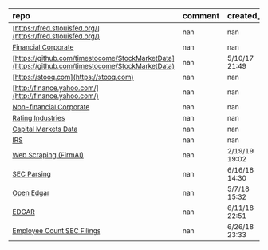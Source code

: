 | repo                                                                                                                                                    | comment        | created_at               | last_commit              | star_count       | repo_status                                                          | rating      |
|:--------------------------------------------------------------------------------------------------------------------------------------------------------|:---------------|:-------------------------|:-------------------------|:-----------------|:---------------------------------------------------------------------|:------------|
| <sub>[https://fred.stlouisfed.org/](https://fred.stlouisfed.org/)</sub>                                                                                 | <sub>nan</sub> | <sub>nan</sub>           | <sub>nan</sub>           | <sub>nan</sub>   | <sub>![active](https://placehold.it/15/00FF00/000000?text=+)</sub>   | <sub></sub> |
| <sub>[Financial Corporate](http://raw.rutgers.edu/Corporate%20Financial%20Data.html)</sub>                                                              | <sub>nan</sub> | <sub>nan</sub>           | <sub>nan</sub>           | <sub>nan</sub>   | <sub>![active](https://placehold.it/15/00FF00/000000?text=+)</sub>   | <sub></sub> |
| <sub>[https://github.com/timestocome/StockMarketData](https://github.com/timestocome/StockMarketData)</sub>                                             | <sub>nan</sub> | <sub>5/10/17 21:49</sub> | <sub>8/6/17 19:23</sub>  | <sub>7.0</sub>   | <sub>![active](https://placehold.it/15/00FF00/000000?text=+)</sub>   | <sub></sub> |
| <sub>[https://stooq.com](https://stooq.com)</sub>                                                                                                       | <sub>nan</sub> | <sub>nan</sub>           | <sub>nan</sub>           | <sub>nan</sub>   | <sub>![active](https://placehold.it/15/00FF00/000000?text=+)</sub>   | <sub></sub> |
| <sub>[http://finance.yahoo.com/](http://finance.yahoo.com/)</sub>                                                                                       | <sub>nan</sub> | <sub>nan</sub>           | <sub>nan</sub>           | <sub>nan</sub>   | <sub>![active](https://placehold.it/15/00FF00/000000?text=+)</sub>   | <sub></sub> |
| <sub>[Non-financial Corporate](http://raw.rutgers.edu/Non-Financial%20Corporate%20Data.html)</sub>                                                      | <sub>nan</sub> | <sub>nan</sub>           | <sub>nan</sub>           | <sub>nan</sub>   | <sub>![active](https://placehold.it/15/00FF00/000000?text=+)</sub>   | <sub></sub> |
| <sub>[Rating Industries](http://www.ratingshistory.info/)</sub>                                                                                         | <sub>nan</sub> | <sub>nan</sub>           | <sub>nan</sub>           | <sub>nan</sub>   | <sub>![active](https://placehold.it/15/00FF00/000000?text=+)</sub>   | <sub></sub> |
| <sub>[Capital Markets Data](https://www.capitalmarketsdata.com/)</sub>                                                                                  | <sub>nan</sub> | <sub>nan</sub>           | <sub>nan</sub>           | <sub>nan</sub>   | <sub>![active](https://placehold.it/15/00FF00/000000?text=+)</sub>   | <sub></sub> |
| <sub>[IRS](http://social-metrics.org/sox/)</sub>                                                                                                        | <sub>nan</sub> | <sub>nan</sub>           | <sub>nan</sub>           | <sub>nan</sub>   | <sub>![active](https://placehold.it/15/00FF00/000000?text=+)</sub>   | <sub></sub> |
| <sub>[Web Scraping (FirmAI)](https://github.com/firmai/business-machine-learning/blob/master/www.firmai.org/data)</sub>                                 | <sub>nan</sub> | <sub>2/19/19 19:02</sub> | <sub>7/22/20 16:48</sub> | <sub>576.0</sub> | <sub>![active](https://placehold.it/15/00FF00/000000?text=+)</sub>   | <sub></sub> |
| <sub>[SEC Parsing](https://github.com/healthgradient/sec-doc-info-extraction/blob/master/classify_sections_containing_relevant_information.ipynb)</sub> | <sub>nan</sub> | <sub>6/16/18 14:30</sub> | <sub>6/16/18 17:23</sub> | <sub>9.0</sub>   | <sub>![active](https://placehold.it/15/00FF00/000000?text=+)</sub>   | <sub></sub> |
| <sub>[Open Edgar](https://github.com/LexPredict/openedgar)</sub>                                                                                        | <sub>nan</sub> | <sub>5/7/18 15:32</sub>  | <sub>5/15/19 8:32</sub>  | <sub>166.0</sub> | <sub>![active](https://placehold.it/15/00FF00/000000?text=+)</sub>   | <sub></sub> |
| <sub>[EDGAR](https://github.com/TiesdeKok/UW_Python_Camp/blob/master/Materials/Session_5/EDGAR_walkthrough.ipynb)</sub>                                 | <sub>nan</sub> | <sub>6/11/18 22:51</sub> | <sub>7/10/18 18:03</sub> | <sub>11.0</sub>  | <sub>![inactive](https://placehold.it/15/FF0000/000000?text=+)</sub> | <sub></sub> |
| <sub>[Employee Count SEC Filings](https://github.com/healthgradient/sec_employee_information_extraction)</sub>                                          | <sub>nan</sub> | <sub>6/26/18 23:33</sub> | <sub>8/14/18 1:31</sub>  | <sub>10.0</sub>  | <sub>![active](https://placehold.it/15/00FF00/000000?text=+)</sub>   | <sub></sub> |